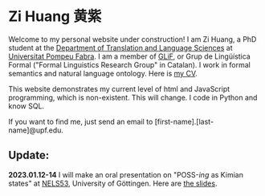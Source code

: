 # Zi Huang 黄紫
Welcome to my personal website under construction! I am Zi Huang, a PhD student at the [Department of Translation and Language Sciences](https://www.upf.edu/web/phd-tradlangsci) at [Universitat Pompeu Fabra](https://www.upf.edu/). I am a member of [GLiF](https://www.upf.edu/web/glif), or Grup de Lingüística Formal ("Formal Linguistics Research Group" in Catalan). I work in formal semantics and natural language ontology. Here is [my CV](https://github.com/zi-huang-upf/zi-huang-upf.github.io/files/10373073/CV.Zi.Huang.pdf).

This website demonstrates my current level of html and JavaScript programming, which is non-existent. This will change. I code in Python and know SQL.

If you want to find me, just send an email to [first-name].[last-name]@upf.edu.

## Update:
**2023.01.12-14** I will make an oral presentation on "POSS-*ing* as Kimian states" at [NELS53](https://nels53.uni-goettingen.de/), University of Göttingen. Here are [the slides](https://github.com/zi-huang-upf/zi-huang-upf.github.io/files/10408361/Zi.Huang.NELS.slides.pdf).
